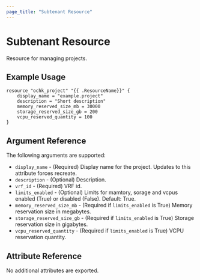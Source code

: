 ```yaml
---
page_title: "Subtenant Resource"
---
```


# Subtenant Resource

Resource for managing projects.

## Example Usage

```hcl
resource "ochk_project" "{{ .ResourceName}}" {
	display_name = "example.project"
	description = "Short description"
	memory_reserved_size_mb = 30000
	storage_reserved_size_gb = 200
	vcpu_reserved_quantity = 100
}
```

## Argument Reference

The following arguments are supported:

* `display_name` - (Required) Display name for the project. Updates to this attribute forces recreate.
* `description` - (Optional) Description.
* `vrf_id` - (Required) VRF id.
* `limits_enabled` - (Optional) Limits for mamtory, sorage and vcpus enabled (True) or disabled (False). Default: True.
* `memory_reserved_size_mb` - (Required if `limits_enabled` is True) Memory reservation size in megabytes.
* `storage_reserved_size_gb` - (Required if `limits_enabled` is True) Storage reservation size in gigabytes.
* `vcpu_reserved_quantity` - (Required if `limits_enabled` is True) VCPU reservation quantity.
  
## Attribute Reference

No additional attributes are exported. 
 

